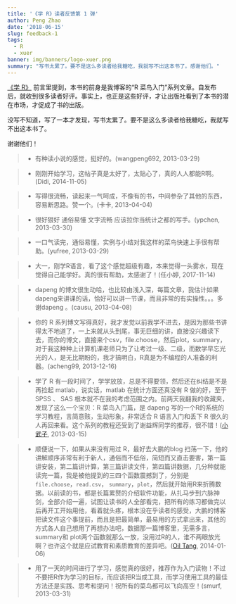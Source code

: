 ```yaml
---
title: '《学 R》读者反馈第 1 弹'
author: Peng Zhao
date: '2018-06-15'
slug: feedback-1
tags:
  - R
  - xuer
banner: img/banners/logo-xuer.png
summary: "写书太累了。要不是这么多读者给我糖吃，我就写不出这本书了。感谢他们。"
---
```


[《学 R》](https://xuer.pzhao.net) 前言里提到，本书的前身是我博客的“R 菜鸟入门”系列文章。自发布后，就收到很多读者好评。事实上，也正是这些好评，才让出版社看到了本书的潜在市场，才促成了书的出版。

没写不知道，写了一本才发现，写书太累了。要不是这么多读者给我糖吃，我就写不出这本书了。

谢谢他们！

> - 有种读小说的感觉，挺好的。(wangpeng692, 2013-03-29)

> - 刚刚开始学习，这帖子真是太好了，太贴心了，真的人人都能R啊。(Didi, 2014-11-05)

> - 写得很流畅，读起来一气呵成，不像有的书，中间参杂了其他的东西，容易断思路。赞一个。(卡卡, 2013-04-04)

> - 很好狠好 通俗易懂 文字流畅 应该拉你当统计之都的写手。(ypchen, 2013-03-30)

> - 一口气读完，通俗易懂，实例与小结对我这样的菜鸟快速上手很有帮助。(yufree, 2013-03-29)

> - 大一，刚学R语言，看了这个感觉超级有趣，本来觉得一头雾水，现在觉得自己能学好。真的很有帮助，太感谢了！(任小婷, 2017-11-14)

> - dapeng 的博文很生动哈，也比较由浅入深，每篇文章，我估计如果dapeng来讲课的话，恰好可以讲一节课，而且非常的有实操性。。。多谢dapeng 。(causu, 2013-04-08)

> - 你的 R 系列博文写得真好，我才发觉以前我学不进去，是因为那些书讲得太不地道了，一上来就从头到尾，事无巨细的讲，直接没兴趣读下去，而你的博文，直接来个csv，file.choose，然后plot，summary，对于我这种种上计算机课老师只为了让考过一级、二级，而数学早忘光光的人，是无比期盼的，我才搞明白，R真是为不编程的人准备的利器。(acheng99, 2013-12-16)

> - 学了 R 有一段时间了，学学放放，总是不得要领，然后还在纠结是不是再捡起 matlab，说实话，matlab 在统计方面还真没有 R 做的好，至于 SPSS 、 SAS 根本就不在我的考虑范围之内。前两天我翻我的收藏夹，发现了这么一个宝贝：R 菜鸟入门篇，是 dapeng 写的一个R的系统的学习教程，言简意赅，生动形象，非常适合 R 语言入门和丢下 R 很久的人再回来看。这个系列的教程还受到了谢益辉同学的推荐，很不错！([小武子](http://www.jianshu.com/p/44cc00bf7d12), 2013-03-15)

> - 顺便说一下，如果从来没有用过 R，最好去大鹏的blog 扫荡一下，他的讲解顺序非常有利于新人，通俗而不低俗，简短而又直击要害，第一篇讲安装，第二篇讲计算，第三篇讲读文件，第四篇讲数据，几分种就能读完一篇，我是被他提到的三四个函数震撼到了，分别是 `file.choose`，`read.csv`， `summary`，`plot`，然后就开始用R来折腾数据。以前读的书，都是长篇累赘的介绍软件功能，从扎马步到六脉神剑，全部介绍一遍，试图让读书的人全部看完，把所有的练习都做完以后再开工开始用他，看着就头疼，根本没在乎读者的感受，大鹏的博客把读文件这个事提前，而且是把最简单，最易用的方式拿出来，其他的方式各人自己想用了再想办法吧，数据那一篇博客里，无需多言，summary和 plot两个函数就那么一放，没用过R的人，谁不两眼放光啊？也许这个就是应试教育和素质教育的差异吧。([Oil Tang](http://oiltang.com/2014/01/06/25-recipes-for-getting-started-with-r/), 2014-01-06)

> - 用了一天的时间进行了学习，感觉真的很好，推荐作为入门读物！不过不要把R作为学习的目标，而应该把R当成工具，而学习使用工具的最佳方法还是实践、思考和提问！祝所有的菜鸟都可以飞向高空！(smurf, 2013-03-31)